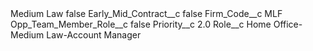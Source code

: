 <?xml version="1.0" encoding="UTF-8"?>
<CustomMetadata xmlns="http://soap.sforce.com/2006/04/metadata" xmlns:xsi="http://www.w3.org/2001/XMLSchema-instance" xmlns:xsd="http://www.w3.org/2001/XMLSchema">
    <label>Medium Law</label>
    <protected>false</protected>
    <values>
        <field>Early_Mid_Contract__c</field>
        <value xsi:type="xsd:boolean">false</value>
    </values>
    <values>
        <field>Firm_Code__c</field>
        <value xsi:type="xsd:string">MLF</value>
    </values>
    <values>
        <field>Opp_Team_Member_Role__c</field>
        <value xsi:type="xsd:boolean">false</value>
    </values>
    <values>
        <field>Priority__c</field>
        <value xsi:type="xsd:double">2.0</value>
    </values>
    <values>
        <field>Role__c</field>
        <value xsi:type="xsd:string">Home Office-Medium Law-Account Manager</value>
    </values>
</CustomMetadata>
